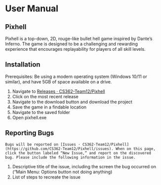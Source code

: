 # **User Manual**

## **Pixhell**

Pixhell is a top-down, 2D, rouge-like bullet hell game inspired by Dante’s Inferno. The game is designed to be a challenging and rewarding experience that encourages replayability for players of all skill levels. 

## **Installation**

Prerequisites: Be using a modern operating system (Windows 10/11 or similar), and have 5GB of space available on a drive.

1. Navigate to [Releases · CS362-Team12/Pixhell](https://github.com/CS362-Team12/Pixhell/releases)  
2. Click on the most recent release  
3. Navigate to the download button and download the project  
4. Save the game in a findable location  
5. Navigate to the saved folder  
6. Open pixhell.exe

## **Reporting Bugs**

	Bugs will be reported on [Issues · CS362-Team12/Pixhell](https://github.com/CS362-Team12/Pixhell/issues). When on this page, click the button labeled “New Issue,” and report on the discovered bug. Please include the following information in the issue.

1. Descriptive title of the issue, including the screen the bug occurred on (“Main Menu: Options button not doing anything)  
2. List of steps to recreate the issue